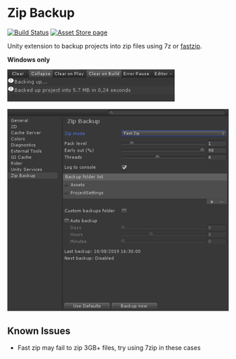 # Zip Backup

[![Build Status](https://travis-ci.com/mukaschultze/unity-zip-backup.svg?branch=master)](https://travis-ci.com/mukaschultze/unity-zip-backup)
[![Asset Store page](https://img.shields.io/badge/Unity-Asset%20Store-brightgreen)](https://assetstore.unity.com/packages/tools/utilities/zip-backup-71979?aid=1100l4JUz&pubref=github)

Unity extension to backup projects into zip files using 7z or [fastzip](http://forum.unity3d.com/threads/android-faster-apk-creation-experimental.327755/).

**Windows only**

![Logs](Assets/Screenshots/screenshot2.png)

![Settings page](Assets/Screenshots/screenshot1.png)

## Known Issues

- Fast zip may fail to zip 3GB+ files, try using 7zip in these cases
